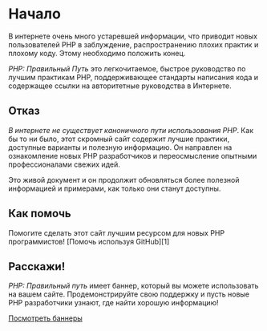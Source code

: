 <h1 id="Начало"> Начало</h1>

В интернете очень много устаревшей информации, что приводит новых пользователей PHP в заблуждение, распространению плохих практик и плохому коду. Этому необходимо положить конец.

_PHP: Правильный Путь_ это легкочитаемое, быстрое руководство по лучшим практикам PHP, поддерживающее стандарты написания кода и содержащее ссылки на авторитетные руководства в Интернете.

<h2 id="Отказ"> Отказ </h2>

_В интернете не существует каноничного пути использования PHP_. Как бы то ни было, этот скромный сайт содержит лучшие практики, доступные варианты и полезную информацию. Он направлен на ознакомление новых PHP разработчиков и переосмысление опытными профессионалами свежих идей.

Это живой документ и он продолжит обновляться более полезной информацией и примерами, как только они станут доступны.

<h2 id="Как_помочь"> Как помочь </h2>
Помогите сделать этот сайт лучшим ресурсом для новых PHP программистов! [Помочь используя GitHub][1]

<h2 id="Расскажи!"> Расскажи! </h2>

_PHP: Правильный путь_ имеет баннер, который вы можете использовать на вашем сайте. Продемонстрируйте свою поддержку и пусть новые PHP разработчики узнают, где найти хорошую информацию!

[Посмотреть баннеры][2]

[1]: https://github.com/codeguy/php-the-right-way/tree/gh-pages
[2]: /banners.html